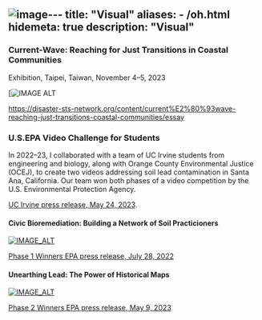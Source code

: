 ![image](https://github.com/timschuetz/website/assets/38264390/87eca315-ef03-42cd-ac7a-b13bf1fd4b1c)---
title: "Visual"
aliases:
    - /oh.html
hidemeta: true
description: "Visual"
---

### Current-Wave: Reaching for Just Transitions in Coastal Communities
Exhibition, Taipei, Taiwan, November 4–5, 2023

[![IMAGE ALT](https://disaster-sts-network.org/sites/default/files/styles/panopoly_image_full/public/general/currents.png?itok=OgOoDXgq)

https://disaster-sts-network.org/content/current%E2%80%93wave-reaching-just-transitions-coastal-communities/essay

### U.S.EPA Video Challenge for Students

In 2022–23, I collaborated with a team of UC Irvine students from engineering and biology, along with Orange County Environmental Justice (OCEJ), to create two videos addressing soil lead contamination in Santa Ana, California. Our team won both phases of a video competition by the U.S. Environmental Protection Agency.

[UC Irvine press release, May 24, 2023](https://www.socsci.uci.edu/newsevents/news/2023/2023-05-24-epa-video-challenge.php). 

#### Civic Bioremediation: Building a Network of Soil Practicioners
[![IMAGE_ALT](https://img.youtube.com/vi/S6tZfiOTeCA/0.jpg)](https://www.youtube.com/watch?v=S6tZfiOTeCA)

[Phase 1 Winners EPA press release, July 28, 2022](https://www.epa.gov/newsreleases/epa-announces-winners-environmental-justice-video-challenge-students)

#### Unearthing Lead: The Power of Historical Maps
[![IMAGE_ALT](https://img.youtube.com/vi/IE-ax71ClaI/0.jpg)](https://www.youtube.com/watch?v=IE-ax71ClaI)

[Phase 2 Winners EPA press release, May 9, 2023](https://www.epa.gov/newsreleases/epa-announces-phase-2-winners-environmental-justice-video-challenge-students)




